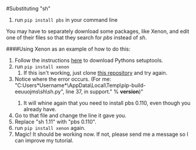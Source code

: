 #Substituting "sh"

1. run `pip install pbs` in your command line

You may have to separately download some packages, like Xenon, and edit one of their files so that they search for *pbs* instead of *sh*.

####Using Xenon as an example of how to do this:
1. Follow the instructions [here](https://pypi.python.org/pypi/setuptools) to download Pythons setuptools.
2. run `pip install xenon`
    1. If this isn't working, just clone [this repository](https://github.com/rubik/xenon/) and try again.
3. Notice where the error occurs. (For me: "C:Users\*Username*\AppData\Local\Temp\pip-build-eeuuojms\sh\sh.py", line 37, in <module> support." % __version__)"
    1. It will whine again that you need to install pbs 0.110, even though you already have.
4. Go to that file and change the line it gave you.
5. Replace "sh 1.11" with "pbs 0.110".
6. run `pip install xenon` again.
7. Magic! It should be working now. If not, please send me a message so I can improve my tutorial.
